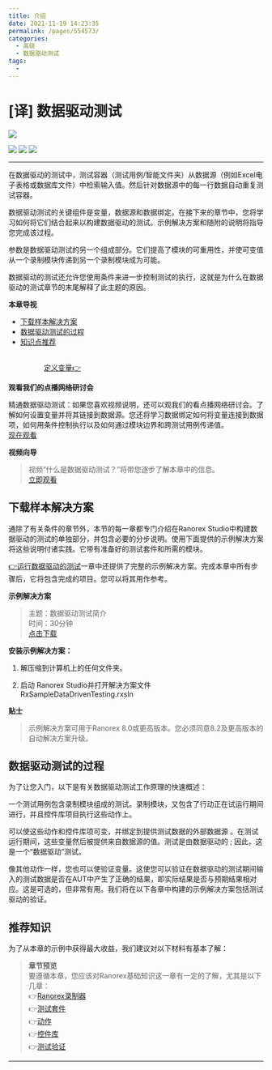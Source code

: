 ```yaml
---
title: 介绍
date: 2021-11-19 14:23:35
permalink: /pages/554573/
categories:
  - 高级
  - 数据驱动测试
tags:
  - 
---
```

# [译] 数据驱动测试


[![](https://img.shields.io/badge/OfficialPage-ClickMe-blue.svg?longCache=true&style=flat-square)][0]  

[![](https://img.shields.io/badge/Translator-TaylorTaurus-42B983.svg?longCache=true&style=flat-square)](https://github.com/taylortaurus) 
![](https://img.shields.io/badge/TranslateTime-2018年9月14日-green.svg?longCache=true&style=flat-square)
![](https://img.shields.io/badge/UpdateTime-2019年9月27日-green.svg?longCache=true&style=flat-square)

 
---

在数据驱动的测试中，测试容器（测试用例/智能文件夹）从数据源（例如Excel电子表格或数据库文件）中检索输入值。然后针对数据源中的每一行数据自动重复测试容器。

数据驱动测试的关键组件是变量，数据源和数据绑定。在接下来的章节中，您将学习如何将它们结合起来以构建数据驱动的测试。示例解决方案和随附的说明将指导您完成该过程。

参数是数据驱动测试的另一个组成部分。它们提高了模块的可重用性，并使可变值从一个录制模块传递到另一个录制模块成为可能。

数据驱动的测试还允许您使用条件来进一步控制测试的执行，这就是为什么在数据驱动的测试章节的末尾解释了此主题的原因。

**本章导视**

- [下载样本解决方案](#下载样本解决方案)
- [数据驱动测试的过程](#数据驱动测试的过程)
- [知识点推荐](#知识点推荐)  


&emsp;&emsp;&emsp;&emsp;&emsp;&emsp;&emsp;&emsp;&emsp;&emsp;&emsp;&emsp;&emsp;&emsp;&emsp;&emsp;&emsp;&emsp;&emsp;&emsp;&emsp;&emsp;&emsp;&emsp;&emsp;&emsp;&emsp;&emsp;&emsp;&emsp;&emsp;&emsp;&emsp;&emsp;&emsp;&emsp;&emsp;&emsp;&emsp;&emsp;&emsp;[定义变量👉][7]


**观看我们的点播网络研讨会**

精通数据驱动测试：如果您喜欢视频说明，还可以观我们的看点播网络研讨会。了解如何设置变量并将其链接到数据源。您还将学习数据绑定如何将变量连接到数据项，如何用条件控制执行以及如何通过模块边界和跨测试用例传递值。        
[现在观看](https://www.ranorex.com/automated-testing-webinars/mastering-data-driven-testing/)

**视频向导**
>视频“什么是数据驱动测试？”将带您逐步了解本章中的信息。         
[立即观看](https://www.youtube.com/embed/Yl3NjiJicDY)


## 下载样本解决方案

通除了有关条件的章节外，本节的每一章都专门介绍在Ranorex Studio中构建数据驱动的测试的单独部分，并包含必要的分步说明。使用下面提供的示例解决方案将这些说明付诸实践。它带有准备好的测试套件和所需的模块。

[👉运行数据驱动的测试][1]一章中还提供了完整的示例解决方案。完成本章中所有步骤后，它将包含完成的项目。您可以将其用作参考。


**示例解决方案**
>主题：数据驱动测试简介                 
时间：30分钟            
[点击下载](https://www.ranorex.com/rx-media/rx-user-guide/latest/download/RxSampleDataDrivenTesting.zip)    


**安装示例解决方案：**
1. 解压缩到计算机上的任何文件夹。

2. 启动 Ranorex Studio并打开解决方案文件RxSampleDataDrivenTesting.rxsln

**贴士**
>示例解决方案可用于Ranorex 8.0或更高版本。您必须同意8.2及更高版本的自动解决方案升级。

## 数据驱动测试的过程
为了让您入门，以下是有关数据驱动测试工作原理的快速概述：

一个测试用例包含录制模块组成的测试。录制模块，又包含了行动正在试运行期间进行，并且控件库项目执行这些动作上。

可以使这些动作和控件库项可变，并绑定到提供测试数据的外部数据源 。在测试运行期间，这些变量然后被提供来自数据源的值。测试是由数据驱动的 ; 因此，这是一个“数据驱动”测试。

像其他动作一样，您也可以使验证变量。这使您可以验证在数据驱动的测试期间输入的测试数据是否在AUT中产生了正确的结果，即实际结果是否与预期结果相对应。这是可选的，但非常有用。我们将在以下各章中构建的示例解决方案包括测试驱动的验证。

## 推荐知识
为了从本章的示例中获得最大收益，我们建议对以下材料有基本了解：

>**章节预览**                  
要遵循本章，您应该对Ranorex基础知识这一章有一定的了解，尤其是以下几章：           
👉[Ranorex录制器][2]              
👉[测试套件][3]                       
👉[动作][4]                
👉[控件库][5]                 
👉[测试验证][6]

---

<!-- &emsp;&emsp;&emsp;&emsp;&emsp;&emsp;&emsp;&emsp;&emsp;&emsp;&emsp;&emsp;&emsp;&emsp;&emsp;&emsp;&emsp;&emsp;&emsp;&emsp;&emsp;&emsp;&emsp;&emsp;&emsp;&emsp;&emsp;&emsp;&emsp;&emsp;&emsp;&emsp;&emsp;&emsp;&emsp;&emsp;&emsp;&emsp;&emsp;&emsp;&emsp;[定义变量👉][7] -->


[0]: https://www.ranorex.com/help/latest/ranorex-studio-advanced/data-driven-testing/introduction/
[1]: /pages/0ade87/
[2]: /pages/d8d817/
[3]: /pages/1f8583/
[4]: /pages/3ff037/
[5]: /pages/980f3d/
[6]: /pages/2c14f7/
[7]: /pages/7a588a/